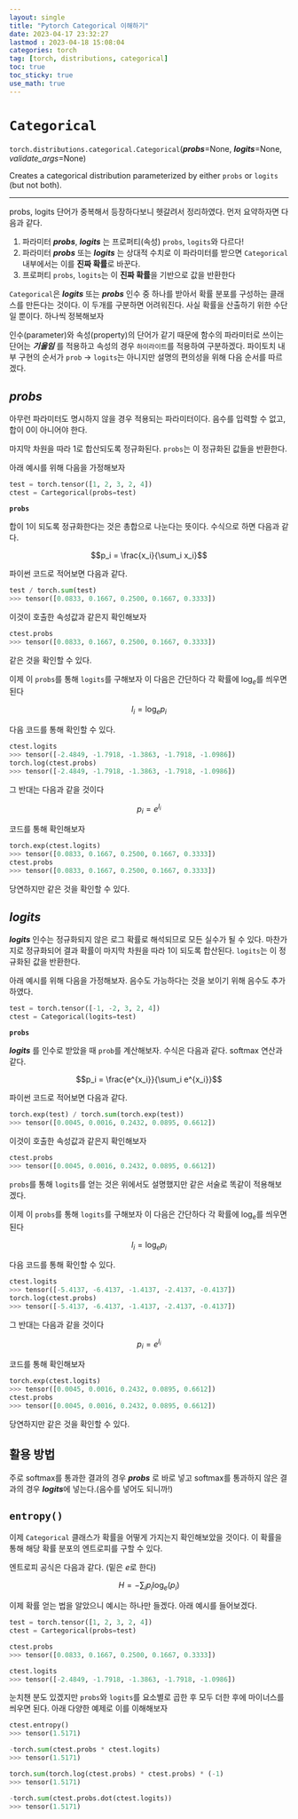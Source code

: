 ```yaml
---
layout: single
title: "Pytorch Categorical 이해하기"
date: 2023-04-17 23:32:27
lastmod : 2023-04-18 15:08:04
categories: torch
tag: [torch, distributions, categorical]
toc: true
toc_sticky: true
use_math: true
---
```


# `Categorical`

`torch.distributions.categorical.Categorical`(***probs***=None, ***logits***=None, *validate_args*=None)

Creates a categorical distribution parameterized by either `probs` or `logits` (but not both).

---

probs, logits 단어가 중복해서 등장하다보니 헷갈려서 정리하였다. 먼저 요약하자면 다음과 같다.

1. 파라미터 ***probs***, ***logits*** 는 프로퍼티(속성) `probs`, `logits`와 다르다!
2. 파라미터 ***probs*** 또는 ***logits*** 는 상대적 수치로 이 파라미터를 받으면 `Categorical` 내부에서는 이를 **진짜 확률**로 바꾼다.
3. 프로퍼티 `probs`, `logits`는 이 **진짜 확률**을 기반으로 값을 반환한다

`Categorical`은 ***logits*** 또는 ***probs*** 인수 중 하나를 받아서 확률 분포를 구성하는 클래스를 만든다는 것이다. 이 두개를 구분하면 어려워진다. 사실 확률을 산출하기 위한 수단일 뿐이다. 하나씩 정복해보자

인수(parameter)와 속성(property)의 단어가 같기 때문에 함수의 파라미터로 쓰이는 단어는 ***기울임*** 를 적용하고 속성의 경우 `하이라이트`를 적용하여 구분하겠다. 파이토치 내부 구현의 순서가 `prob` -> `logits`는 아니지만 설명의 편의성을 위해 다음 순서를 따르겠다.

## ***probs***

아무런 파라미터도 명시하지 않을 경우 적용되는 파라미터이다. 음수를 입력할 수 없고, 합이 0이 아니어야 한다.

마지막 차원을 따라 1로 합산되도록 정규화된다. `probs`는 이 정규화된 값들을 반환한다.

아래 예시를 위해 다음을 가정해보자

```python
test = torch.tensor([1, 2, 3, 2, 4])
ctest = Cartegorical(probs=test)
```
**`probs`**

합이 1이 되도록 정규화한다는 것은 총합으로 나눈다는 뜻이다. 수식으로 하면 다음과 같다.

$$p_i = \frac{x_i}{\sum_i x_i}$$

파이썬 코드로 적어보면 다음과 같다.

```python
test / torch.sum(test)
>>> tensor([0.0833, 0.1667, 0.2500, 0.1667, 0.3333])
```

이것이 호출한 속성값과 같은지 확인해보자

```python
ctest.probs
>>> tensor([0.0833, 0.1667, 0.2500, 0.1667, 0.3333])
```

같은 것을 확인할 수 있다.

이제 이 `probs`를 통해 `logits`를 구해보자 이 다음은 간단하다 각 확률에 $\log_e$를 씌우면 된다

$$l_i = \log_ep_i$$

다음 코드를 통해 확인할 수 있다.

```python
ctest.logits
>>> tensor([-2.4849, -1.7918, -1.3863, -1.7918, -1.0986])
torch.log(ctest.probs)
>>> tensor([-2.4849, -1.7918, -1.3863, -1.7918, -1.0986])
```

그 반대는 다음과 같을 것이다

$$p_i = e^{l_i}$$

코드를 통해 확인해보자
```python
torch.exp(ctest.logits)
>>> tensor([0.0833, 0.1667, 0.2500, 0.1667, 0.3333])
ctest.probs
>>> tensor([0.0833, 0.1667, 0.2500, 0.1667, 0.3333])
```

당연하지만 같은 것을 확인할 수 있다.

## ***logits***

***logits*** 인수는 정규화되지 않은 로그 확률로 해석되므로 모든 실수가 될 수 있다. 마찬가지로 정규화되어 결과 확률이 마지막 차원을 따라 1이 되도록 합산된다. `logits`는 이 정규화된 값을 반환한다.

아래 예시를 위해 다음을 가정해보자. 음수도 가능하다는 것을 보이기 위해 음수도 추가하였다.

```python
test = torch.tensor([-1, -2, 3, 2, 4])
ctest = Categorical(logits=test)
```

**`probs`**

***logits*** 를 인수로 받았을 때 `prob`를 계산해보자. 수식은 다음과 같다. softmax 연산과 같다.

$$p_i = \frac{e^{x_i}}{\sum_i e^{x_i}}$$

파이썬 코드로 적어보면 다음과 같다.

```python
torch.exp(test) / torch.sum(torch.exp(test))
>>> tensor([0.0045, 0.0016, 0.2432, 0.0895, 0.6612])
```
이것이 호출한 속성값과 같은지 확인해보자

```python
ctest.probs
>>> tensor([0.0045, 0.0016, 0.2432, 0.0895, 0.6612])
```

`probs`를 통해 `logits`를 얻는 것은 위에서도 설명했지만 같은 서술로 똑같이 적용해보겠다.

이제 이 `probs`를 통해 `logits`를 구해보자 이 다음은 간단하다 각 확률에 $\log_e$를 씌우면 된다

$$l_i = \log_ep_i$$

다음 코드를 통해 확인할 수 있다.

```python
ctest.logits
>>> tensor([-5.4137, -6.4137, -1.4137, -2.4137, -0.4137])
torch.log(ctest.probs)
>>> tensor([-5.4137, -6.4137, -1.4137, -2.4137, -0.4137])
```

그 반대는 다음과 같을 것이다

$$p_i = e^{l_i}$$

코드를 통해 확인해보자
```python
torch.exp(ctest.logits)
>>> tensor([0.0045, 0.0016, 0.2432, 0.0895, 0.6612])
ctest.probs
>>> tensor([0.0045, 0.0016, 0.2432, 0.0895, 0.6612])
```

당연하지만 같은 것을 확인할 수 있다.

## 활용 방법

주로 softmax를 통과한 결과의 경우 ***probs*** 로 바로 넣고 softmax를 통과하지 않은 결과의 경우 ***logits***에 넣는다.(음수를 넣어도 되니까!)



## `entropy()`

이제 `Categorical` 클래스가 확률을 어떻게 가지는지 확인해보았을 것이다. 이 확률을 통해 해당 확률 분포의 엔트로피를 구할 수 있다.

엔트로피 공식은 다음과 같다. (밑은 $e$로 한다)

$$H = -\sum_i p_i \log_e(p_i)$$

이제 확률 얻는 법을 알았으니 예시는 하나만 들겠다. 아래 예시를 들어보겠다.

```python
test = torch.tensor([1, 2, 3, 2, 4])
ctest = Cartegorical(probs=test)

ctest.probs
>>> tensor([0.0833, 0.1667, 0.2500, 0.1667, 0.3333])

ctest.logits
>>> tensor([-2.4849, -1.7918, -1.3863, -1.7918, -1.0986])
```

눈치챈 분도 있겠지만 `probs`와 `logits`를 요소별로 곱한 후 모두 더한 후에 마이너스를 씌우면 된다. 아래 다양한 예제로 이를 이해해보자

```python
ctest.entropy()
>>> tensor(1.5171)

-torch.sum(ctest.probs * ctest.logits)
>>> tensor(1.5171)

torch.sum(torch.log(ctest.probs) * ctest.probs) * (-1)
>>> tensor(1.5171)

-torch.sum(ctest.probs.dot(ctest.logits))
>>> tensor(1.5171)
```
